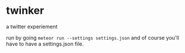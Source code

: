 # twinker
a twitter experiement

run by going `meteor run --settings settings.json` and of course you'll have to have a settings.json file.
